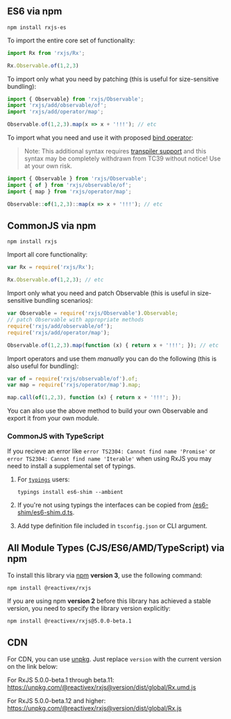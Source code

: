 ## ES6 via npm

```none
npm install rxjs-es
```

To import the entire core set of functionality:

```js
import Rx from 'rxjs/Rx';

Rx.Observable.of(1,2,3)
```

To import only what you need by patching (this is useful for size-sensitive bundling):

```js 
import { Observable} from 'rxjs/Observable';
import 'rxjs/add/observable/of';
import 'rxjs/add/operator/map';

Observable.of(1,2,3).map(x => x + '!!!'); // etc
```

To import what you need and use it with proposed [bind operator](https://github.com/tc39/proposal-bind-operator):

> Note: This additional syntax requires [transpiler support](http://babeljs.io/docs/plugins/transform-function-bind/) and this syntax may be completely withdrawn from TC39 without notice! Use at your own risk.

```js
import { Observable } from 'rxjs/Observable';
import { of } from 'rxjs/observable/of';
import { map } from 'rxjs/operator/map';

Observable::of(1,2,3)::map(x => x + '!!!'); // etc
```

## CommonJS via npm

```none
npm install rxjs
```

Import all core functionality:

```js
var Rx = require('rxjs/Rx');

Rx.Observable.of(1,2,3); // etc
```

Import only what you need and patch Observable (this is useful in size-sensitive bundling scenarios):

```js
var Observable = require('rxjs/Observable').Observable;
// patch Observable with appropriate methods
require('rxjs/add/observable/of');
require('rxjs/add/operator/map');

Observable.of(1,2,3).map(function (x) { return x + '!!!'; }); // etc
```

Import operators and use them _manually_ you can do the following (this is also useful for bundling):

```js
var of = require('rxjs/observable/of').of;
var map = require('rxjs/operator/map').map;

map.call(of(1,2,3), function (x) { return x + '!!!'; });
```

You can also use the above method to build your own Observable and export it from your own module.

### CommonJS with TypeScript
If you recieve an error like `error TS2304: Cannot find name 'Promise'` or `error TS2304: Cannot find name 'Iterable'` when using RxJS you may need to install a supplemental set of typings.

1. For [`typings`](https://github.com/typings/typings) users:

    `typings install es6-shim --ambient`

2. If you're not using typings the interfaces can be copied from [/es6-shim/es6-shim.d.ts](https://github.com/DefinitelyTyped/DefinitelyTyped/blob/master/es6-shim/es6-shim.d.ts).

3. Add type definition file included in `tsconfig.json` or CLI argument.

## All Module Types (CJS/ES6/AMD/TypeScript) via npm

To install this library via [npm](https://www.npmjs.org) **version 3**, use the following command:

```none
npm install @reactivex/rxjs
```

If you are using npm **version 2** before this library has achieved a stable version, you need to specify the library version explicitly:

```none
npm install @reactivex/rxjs@5.0.0-beta.1
```

## CDN

For CDN, you can use [unpkg](https://unpkg.com). Just replace `version` with the current
version on the link below:

For RxJS 5.0.0-beta.1 through beta.11:
https://unpkg.com/@reactivex/rxjs@version/dist/global/Rx.umd.js

For RxJS 5.0.0-beta.12 and higher:
https://unpkg.com/@reactivex/rxjs@version/dist/global/Rx.js
